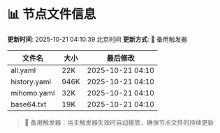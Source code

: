 # 📊 节点文件信息

**更新时间**: 2025-10-21 04:10:39 北京时间
**更新方式**: 🔄 备用触发器

| 文件名 | 大小 | 最后修改 |
|--------|------|----------|
| all.yaml | 22K | 2025-10-21 04:10 |
| history.yaml | 946K | 2025-10-21 04:10 |
| mihomo.yaml | 32K | 2025-10-21 04:10 |
| base64.txt | 19K | 2025-10-21 04:10 |

> 🔄 备用触发器：当主触发器失效时自动接管，确保节点文件的持续更新
